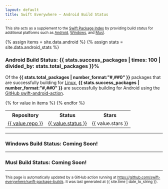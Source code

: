 ```yaml
---
layout: default
title: Swift Everywhere – Android Build Status
---
```


<div>
<p>
<small>
This site acts as a supplement to the
<a href="https://swiftpackageindex.com">Swift Package Index</a>
by providing build status for additional platforms such as
<a href="https://github.com/SwiftPackageIndex/SwiftPackageIndex-Server/discussions/3461">Android</a>,
<a href="https://github.com/SwiftPackageIndex/SwiftPackageIndex-Server/discussions/1354">Windows</a>,
and <a href="https://www.swift.org/documentation/articles/static-linux-getting-started.html">Musl</a>. 
</small>
</p>
</div>

{% assign items = site.data.android %}
{% assign stats = site.data.android_stats %}

<h3>Android Build Status: {{ stats.success_packages | times: 100 | divided_by: stats.total_packages }}%</h3>

Of the <b>{{ stats.total_packages | number_format:"#,##0" }}</b> packages that are successfully building for
<a href="https://swiftpackageindex.com/search?query=platform:linux">Linux</a>,
<b>{{ stats.success_packages | number_format:"#,##0" }}</b>
are successfully building for Android using the
<a href="https://github.com/marketplace/actions/swift-android-action">GitHub swift-android-action</a>.

<table>
<tr>
    <th>Repository</th>
    <th>Status</th>
    <th>Stars</th>
</tr>
{% for value in items %}
<tr style="background-color: {% if value.status == 'success' %}#e6ffe6{% else %}#ffe6e6{% endif %};">
    <td><a href="{{ value.repo }}">{{ value.repo }}</a></td>
    <td><a href="https://github.com/swift-everywhere/swift-package-builds/actions/runs/{{ value.runid }}>">{{ value.status }}</a></td>
    <td>{{ value.stars }}</td>
    <!--
    <td>{{ value.created }}</td>
    <td>{{ value.modified }}</td>
    -->
</tr>
{% endfor %}
</table>

<hr />
<h3>Windows Build Status: Coming Soon!</h3>
<hr />
<h3>Musl Build Status: Coming Soon!</h3>
<hr />

<div>
<p>
<small>
This page is automatically updated by a GitHub action running at
<a href="https://github.com/swift-everywhere/swift-package-builds">https://github.com/swift-everywhere/swift-package-builds</a>.
It was last generated at {{ site.time | date_to_string }}.
</small>
</p>
</div>
